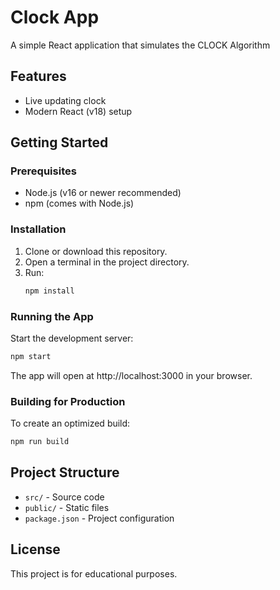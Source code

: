 # Clock App

A simple React application that simulates the CLOCK Algorithm

## Features
- Live updating clock
- Modern React (v18) setup

## Getting Started

### Prerequisites
- Node.js (v16 or newer recommended)
- npm (comes with Node.js)

### Installation
1. Clone or download this repository.
2. Open a terminal in the project directory.
3. Run:
   ```bash
   npm install
   ```

### Running the App
Start the development server:
```bash
npm start
```
The app will open at http://localhost:3000 in your browser.

### Building for Production
To create an optimized build:
```bash
npm run build
```

## Project Structure
- `src/` - Source code
- `public/` - Static files
- `package.json` - Project configuration

## License
This project is for educational purposes.

